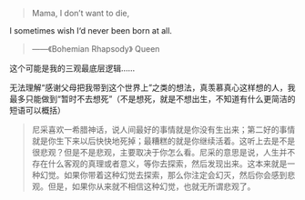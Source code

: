 > Mama, I don’t want to die,
> 
I sometimes wish I‘d never been born at all.
>
>——《Bohemian Rhapsody》 Queen


这个可能是我的三观最底层逻辑……

无法理解“感谢父母把我带到这个世界上”之类的想法，真羡慕真心这样想的人，我最多只能做到“暂时不去想死”（不是想死，就是不想出生，不知道有什么更简洁的短语可以概括）


>尼采喜欢一希腊神话，说人间最好的事情就是你没有生出来；第二好的事情就是你生下来以后快快地死掉；最糟糕的就是你继续活着。这听上去是不是很悲观？但是不是悲观，主要取决于你怎么看。尼采的意思是说，人生并不存在什么客观的真理或者意义，等你去探索，然后发现出来。这本来就是一种幻觉。如果你带着这种幻觉去探索，那么你注定会幻灭，然后你会感到悲观。但是，如果你从来就不相信这种幻觉，也就无所谓悲观了。